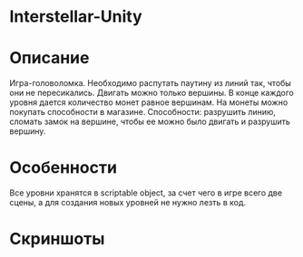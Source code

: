 # Interstellar-Unity

# Описание
Игра-головоломка. Необходимо распутать паутину из линий так, чтобы они не пересикались. Двигать можно только вершины. В конце каждого уровня дается количество монет равное вершинам. На монеты можно покупать способности в магазине. Способности: разрушить линию, сломать замок на вершине, чтобы ее можно было двигать и разрушить вершину.

# Особенности
Все уровни хранятся в scriptable object, за счет чего в игре всего две сцены, а для создания новых уровней не нужно лезть в код.

# Скриншоты 
